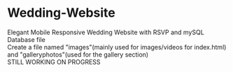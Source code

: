 # Wedding-Website
Elegant Mobile Responsive Wedding Website with RSVP and mySQL Database file<br>
Create a file named "images"(mainly used for images/videos for index.html) and "galleryphotos"(used for the gallery section)<br>
STILL WORKING ON PROGRESS<br>
